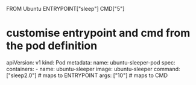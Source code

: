 FROM Ubuntu
ENTRYPOINT["sleep"]
CMD["5"]


# customise entrypoint and cmd from the pod definition

apiVersion: v1
kind: Pod
metadata:
  name: ubuntu-sleeper-pod
spec:
  containers:
    - name: ubuntu-sleeper
      image: ubuntu-sleeper
      command: ["sleep2.0"] # maps to ENTRYPOINT
      args: ["10"] # maps to CMD
